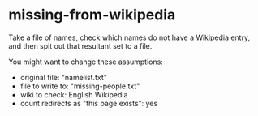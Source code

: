 missing-from-wikipedia
======================

Take a file of names, check which names do not have a Wikipedia entry, and then spit out that resultant set to a file.

You might want to change these assumptions:
* original file: "namelist.txt"
* file to write to: "missing-people.txt"
* wiki to check: English Wikipedia
* count redirects as "this page exists": yes
